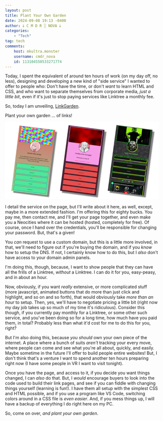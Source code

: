 ```yaml
---
layout: post
title: Plant Your Own Garden
date: 2024-09-08 19:13 -0400
author: 𐕣 C M D R ░ NOVA 𐕣
categories:
    - "Tech"
tag: tech
comments:
    host: mkultra.monster
    username: cmdr_nova
    id: 113104550533271774
---
```


Today, I spent the equivalent of around ten hours of work (on my day off, no less), designing and developing a new kind of "side service" I wanted to offer to people who: Don't have the time, or don't *want* to learn HTML and CSS, and who want to separate themselves from corporate media, *just a little bit*, even if it's just to stop paying services like Linktree a monthly fee.

So, today I am unveiling, <a href="/linkgarden/for_you" target="_blank">LinkGarden</a>.

Plant your own garden ... of links!

<img src="/img/for-you/examples.png" style="align:center;">

I detail the service on the page, but I'll write about it here, as well, except, maybe in a more extended fashion. I'm offering this for eighty bucks. You pay me, then contact me, and I'll get your page together, and even make you a Neocities where it can be hosted (hosted, completely for free). Of course, once I hand over the credentials, you'll be responsible for changing your password. But, that's a given!

You *can* request to use a custom domain, but this is a little more involved, in that, we'll need to figure out if you're buying the domain, and if you *know* how to setup the DNS. If not, I certainly know how to do this, but I *also* don't have access to your domain admin panels.

I'm doing this, though, because, I want to show people that they can have all the frills of a Linktree, *without* a Linktree. I can do it for you, easy-peasy, and in about an hour.

Now, obviously, if you want *really* extensive, or more complicated stuff (more javascript, animated buttons that do more than just click and highlight, and so on and so forth), that would obviously take *more than an hour* to setup. Then, yes, we'll have to negotiate pricing a little bit (right now my day job takes up so much of my time it's ridiculous). Consider this though, if you currently pay monthly for a Linktree, or some other such service, and you've been doing so for a long time, how much have you paid them, in total? Probably less than what it'd cost for me to do this for you, right?

But I'm also doing this, because *you should* own your own piece of the internet. A place where a bunch of suits *aren't* tracking your every move, where people can come and see what you're all about, quickly, and easily. Maybe sometime in the future I'll offer to build people entire websites! But, I don't think that's a venture I want to spend another ten hours preparing right now (I have some people in VR I want to visit tonight).

Once you have the page, and access to it, if you decide you want things changed, I can *also* do that. But, I *would* encourage buyers to look into the code used to build their link pages, and see if you can fiddle with changing things yourself (learning is fun!). I have them all setup with the simplest CSS and HTML possible, and if you use a program like VS Code, switching colors around in a CSS file is *even easier*. And, if you mess things up, I will have a backup of everything I do right here on my PC.

So, come on over, *and plant your own garden*.